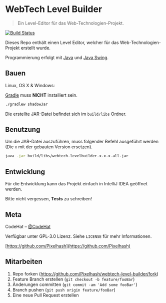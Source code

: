 # WebTech Level Builder

> Ein Level-Editor für das Web-Technologien-Projekt.

[![Build Status][travis-image]][travis-url]

Dieses Repo enthält einen Level Editor, welcher für das Web-Technologien-Projekt
erstellt wurde.

Programmierung erfolgt mit [Java](https://www.java.com/de/) und [Java Swing](https://docs.oracle.com/javase/7/docs/api/javax/swing/package-summary.html).

## Bauen

Linux, OS X & Windows:

[Gradle](https://gradle.org/) muss **NICHT** installiert sein.

```sh
./gradlew shadowJar
```

Die erstellte JAR-Datei befindet sich im `build/libs` Ordner.

## Benutzung

Um die JAR-Datei auszuführen, muss folgender Befehl ausgeführt werden (Die `x` mit der gebauten Version ersetzen).

```sh
java -jar build/libs/webtech-levelbuilder-x.x.x-all.jar
```

## Entwicklung

Für die Entwicklung kann das Projekt einfach in IntelliJ IDEA geöffnet werden.

Bitte nicht vergessen, **Tests** zu schreiben!

## Meta

CodeHat – [@CodeHat](https://twitter.com/CodeHat)

Verfügbar unter GPL-3.0 Lizenz. Siehe `LICENSE` für mehr Informationen.

[https://github.com/Pixelhash](https://github.com/Pixelhash)

## Mitarbeiten

1. Repo forken (<https://github.com/Pixelhash/webtech-level-builder/fork>)
2. Feature Branch erstellen (`git checkout -b feature/fooBar`)
3. Änderungen committen (`git commit -am 'Add some fooBar'`)
4. Branch pushen (`git push origin feature/fooBar`)
5. Eine neue Pull Request erstellen

<!-- Markdown link & img dfn's -->
[travis-image]: https://travis-ci.com/Pixelhash/webtech-level-builder.svg?token=cdDGJnyrMjz1Y73p6Az7&branch=master
[travis-url]: https://travis-ci.com/Pixelhash/webtech-level-builder